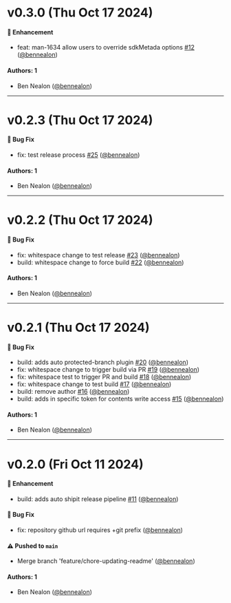 # v0.3.0 (Thu Oct 17 2024)

#### 🚀 Enhancement

- feat: man-1634 allow users to override sdkMetada options [#12](https://github.com/amplience/image-studio-sdk/pull/12) ([@bennealon](https://github.com/bennealon))

#### Authors: 1

- Ben Nealon ([@bennealon](https://github.com/bennealon))

---

# v0.2.3 (Thu Oct 17 2024)

#### 🐛 Bug Fix

- fix: test release process [#25](https://github.com/amplience/image-studio-sdk/pull/25) ([@bennealon](https://github.com/bennealon))

#### Authors: 1

- Ben Nealon ([@bennealon](https://github.com/bennealon))

---

# v0.2.2 (Thu Oct 17 2024)

#### 🐛 Bug Fix

- fix: whitespace change to test release [#23](https://github.com/amplience/image-studio-sdk/pull/23) ([@bennealon](https://github.com/bennealon))
- build: whitespace change to force build [#22](https://github.com/amplience/image-studio-sdk/pull/22) ([@bennealon](https://github.com/bennealon))

#### Authors: 1

- Ben Nealon ([@bennealon](https://github.com/bennealon))

---

# v0.2.1 (Thu Oct 17 2024)

#### 🐛 Bug Fix

- build: adds auto protected-branch plugin [#20](https://github.com/amplience/image-studio-sdk/pull/20) ([@bennealon](https://github.com/bennealon))
- fix: whitespace change to trigger build via PR [#19](https://github.com/amplience/image-studio-sdk/pull/19) ([@bennealon](https://github.com/bennealon))
- fix: whitespace test to trigger PR and build [#18](https://github.com/amplience/image-studio-sdk/pull/18) ([@bennealon](https://github.com/bennealon))
- fix: whitespace change to test build [#17](https://github.com/amplience/image-studio-sdk/pull/17) ([@bennealon](https://github.com/bennealon))
- build: remove author [#16](https://github.com/amplience/image-studio-sdk/pull/16) ([@bennealon](https://github.com/bennealon))
- build: adds in specific token for contents write access [#15](https://github.com/amplience/image-studio-sdk/pull/15) ([@bennealon](https://github.com/bennealon))

#### Authors: 1

- Ben Nealon ([@bennealon](https://github.com/bennealon))

---

# v0.2.0 (Fri Oct 11 2024)

#### 🚀 Enhancement

- build: adds auto shipit release pipeline [#11](https://github.com/amplience/image-studio-sdk/pull/11) ([@bennealon](https://github.com/bennealon))

#### 🐛 Bug Fix

- fix: repository github url requires +git prefix ([@bennealon](https://github.com/bennealon))

#### ⚠️ Pushed to `main`

- Merge branch 'feature/chore-updating-readme' ([@bennealon](https://github.com/bennealon))

#### Authors: 1

- Ben Nealon ([@bennealon](https://github.com/bennealon))
